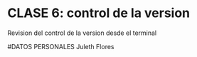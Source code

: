 # CLASE 6: control de la version 
Revision del control de la version desde el terminal


#DATOS PERSONALES
Juleth Flores
